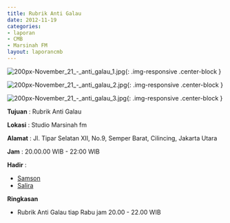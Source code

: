 ```yaml
---
title: Rubrik Anti Galau
date: 2012-11-19
categories:
- laporan
- CMB
- Marsinah FM
layout: laporancmb
---
```


![200px-November_21_-_anti_galau_1.jpg](/uploads/200px-November_21_-_anti_galau_1.jpg){: .img-responsive .center-block }

![200px-November_21_-_anti_galau_2.jpg](/uploads/200px-November_21_-_anti_galau_2.jpg){: .img-responsive .center-block }

![200px-November_21_-_anti_galau_3.jpg](/uploads/200px-November_21_-_anti_galau_3.jpg){: .img-responsive .center-block }


**Tujuan** : Rubrik Anti Galau 

**Lokasi** : Studio Marsinah fm 

**Alamat** : Jl. Tipar Selatan XII, No.9, Semper Barat, Cilincing, Jakarta Utara 

**Jam** : 20.00.00 WIB - 22:00 WIB 

**Hadir** :
* [Samson](http://wiki.ciptamedia.org/wiki/Samson)
* [Salira](http://wiki.ciptamedia.org/wiki/Salira)

**Ringkasan**  
* Rubrik Anti Galau tiap Rabu jam 20.00 - 22.00 WIB
